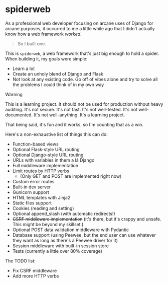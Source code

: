 # spiderweb

As a professional web developer focusing on arcane uses of Django for arcane purposes, it occurred to me a little while ago that I didn't actually know how a web framework _worked_.

> So I built one.

This is `spiderweb`, a web framework that's just big enough to hold a spider. When building it, my goals were simple:

- Learn a lot
- Create an unholy blend of Django and Flask
- Not look at any existing code. Go off of vibes alone and try to solve all the problems I could think of in my own way

> [!WARNING]
> This is a learning project. It should not be used for production without heavy auditing. It's not secure. It's not fast. It's not well-tested. It's not well-documented. It's not well-anything. It's a learning project.
> 
> That being said, it's fun and it works, so I'm counting that as a win.


Here's a non-exhaustive list of things this can do:

  * Function-based views
  * Optional Flask-style URL routing
  * Optional Django-style URL routing
  * URLs with variables in them a lá Django
  * Full middleware implementation
  * Limit routes by HTTP verbs
    * (Only GET and POST are implemented right now)
  * Custom error routes
  * Built-in dev server
  * Gunicorn support
  * HTML templates with Jinja2
  * Static files support
  * Cookies (reading and setting)
  * Optional append_slash (with automatic redirects!)
  * ~~CSRF middleware implementation~~ (it's there, but it's crappy and unsafe. This might be beyond my skillset.)
  * Optional POST data validation middleware with Pydantic
  * Database support (using Peewee, but the end user can use whatever they want as long as there's a Peewee driver for it)
  * Session middleware with built-in session store
  * Tests (currently a little over 80% coverage)

The TODO list:

  * Fix CSRF middleware
  * Add more HTTP verbs
